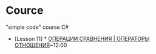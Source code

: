 # Cource
"simple code" course  C#



* [Lesson 11] * [ОПЕРАЦИИ СРАВНЕНИЯ | ОПЕРАТОРЫ ОТНОШЕНИЯ](https://www.youtube.com/watch?v=sED7WmMj_E4&list=PLQOaTSbfxUtD6kMmAYc8Fooqya3pjLs1N&index=16)~12:00
